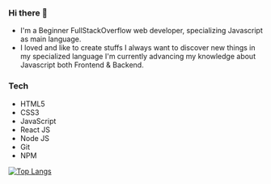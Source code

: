 ### Hi there 👋

- I'm a Beginner FullStackOverflow web developer, specializing Javascript as main language.
- I loved and like to create stuffs I always want to discover new things in my specialized language I'm currently advancing my knowledge about Javascript both Frontend & Backend.

### Tech

- HTML5
- CSS3
- JavaScript
- React JS
- Node JS
- Git
- NPM

[![Top Langs](https://github-readme-stats.vercel.app/api/top-langs/?username=TmTanky&hide=html,ejs&layout=compact)](https://github.com/anuraghazra/github-readme-stats)
